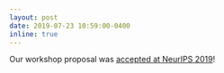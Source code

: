 ```yaml
---
layout: post
date: 2019-07-23 10:59:00-0400
inline: true
---
```


Our workshop proposal was [accepted at NeurIPS 2019](https://medium.com/@NeurIPSConf/2019workshops-ec820e4d558e)!
